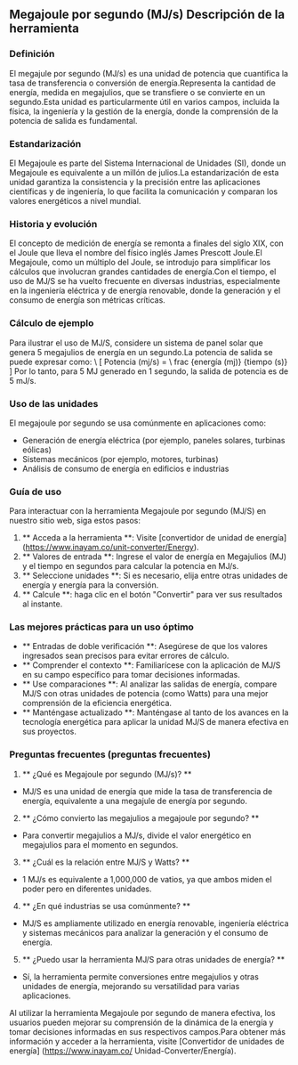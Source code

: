 ## Megajoule por segundo (MJ/s) Descripción de la herramienta

### Definición
El megajule por segundo (MJ/s) es una unidad de potencia que cuantifica la tasa de transferencia o conversión de energía.Representa la cantidad de energía, medida en megajulios, que se transfiere o se convierte en un segundo.Esta unidad es particularmente útil en varios campos, incluida la física, la ingeniería y la gestión de la energía, donde la comprensión de la potencia de salida es fundamental.

### Estandarización
El Megajoule es parte del Sistema Internacional de Unidades (SI), donde un Megajoule es equivalente a un millón de julios.La estandarización de esta unidad garantiza la consistencia y la precisión entre las aplicaciones científicas y de ingeniería, lo que facilita la comunicación y comparan los valores energéticos a nivel mundial.

### Historia y evolución
El concepto de medición de energía se remonta a finales del siglo XIX, con el Joule que lleva el nombre del físico inglés James Prescott Joule.El Megajoule, como un múltiplo del Joule, se introdujo para simplificar los cálculos que involucran grandes cantidades de energía.Con el tiempo, el uso de MJ/S se ha vuelto frecuente en diversas industrias, especialmente en la ingeniería eléctrica y de energía renovable, donde la generación y el consumo de energía son métricas críticas.

### Cálculo de ejemplo
Para ilustrar el uso de MJ/S, considere un sistema de panel solar que genera 5 megajulios de energía en un segundo.La potencia de salida se puede expresar como:
\ [
Potencia (mj/s) = \ frac {energía (mj)} {tiempo (s)}
\]
Por lo tanto, para 5 MJ generado en 1 segundo, la salida de potencia es de 5 mJ/s.

### Uso de las unidades
El megajoule por segundo se usa comúnmente en aplicaciones como:
- Generación de energía eléctrica (por ejemplo, paneles solares, turbinas eólicas)
- Sistemas mecánicos (por ejemplo, motores, turbinas)
- Análisis de consumo de energía en edificios e industrias

### Guía de uso
Para interactuar con la herramienta Megajoule por segundo (MJ/S) en nuestro sitio web, siga estos pasos:
1. ** Acceda a la herramienta **: Visite [convertidor de unidad de energía] (https://www.inayam.co/unit-converter/Energy).
2. ** Valores de entrada **: Ingrese el valor de energía en Megajulios (MJ) y el tiempo en segundos para calcular la potencia en MJ/s.
3. ** Seleccione unidades **: Si es necesario, elija entre otras unidades de energía y energía para la conversión.
4. ** Calcule **: haga clic en el botón "Convertir" para ver sus resultados al instante.

### Las mejores prácticas para un uso óptimo
- ** Entradas de doble verificación **: Asegúrese de que los valores ingresados ​​sean precisos para evitar errores de cálculo.
- ** Comprender el contexto **: Familiarícese con la aplicación de MJ/S en su campo específico para tomar decisiones informadas.
- ** Use comparaciones **: Al analizar las salidas de energía, compare MJ/S con otras unidades de potencia (como Watts) para una mejor comprensión de la eficiencia energética.
- ** Manténgase actualizado **: Manténgase al tanto de los avances en la tecnología energética para aplicar la unidad MJ/S de manera efectiva en sus proyectos.

### Preguntas frecuentes (preguntas frecuentes)

1. ** ¿Qué es Megajoule por segundo (MJ/s)? **
- MJ/S es una unidad de energía que mide la tasa de transferencia de energía, equivalente a una megajule de energía por segundo.

2. ** ¿Cómo convierto las megajulios a megajoule por segundo? **
- Para convertir megajulios a MJ/s, divide el valor energético en megajulios para el momento en segundos.

3. ** ¿Cuál es la relación entre MJ/S y Watts? **
- 1 MJ/s es equivalente a 1,000,000 de vatios, ya que ambos miden el poder pero en diferentes unidades.

4. ** ¿En qué industrias se usa comúnmente? **
- MJ/S es ampliamente utilizado en energía renovable, ingeniería eléctrica y sistemas mecánicos para analizar la generación y el consumo de energía.

5. ** ¿Puedo usar la herramienta MJ/S para otras unidades de energía? **
- Sí, la herramienta permite conversiones entre megajulios y otras unidades de energía, mejorando su versatilidad para varias aplicaciones.

Al utilizar la herramienta Megajoule por segundo de manera efectiva, los usuarios pueden mejorar su comprensión de la dinámica de la energía y tomar decisiones informadas en sus respectivos campos.Para obtener más información y acceder a la herramienta, visite [Convertidor de unidades de energía] (https://www.inayam.co/ Unidad-Converter/Energía).